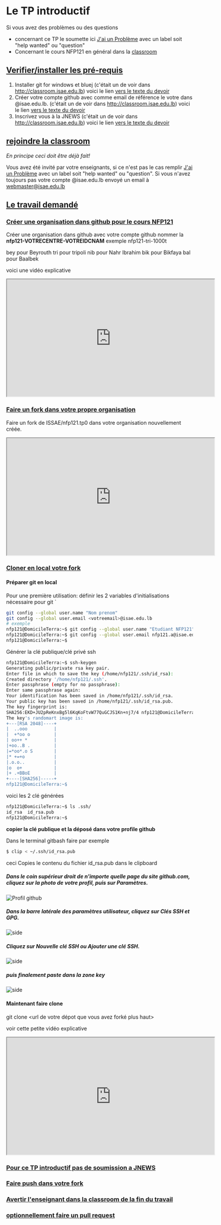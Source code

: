 # Le TP introductif

Si vous avez des problèmes ou des questions

* concernant ce TP le soumette ici [J'ai un Problème](https://github.com/ISSAE/nfp121.tp0/issues/new) avec un label soit "help wanted" ou "question"
* Concernant le cours NFP121 en général dans la [classroom](http://classroom.isae.edu.lb)

## <a id="prerequis">[Verifier/installer les pré-requis](travail#prerequis)

1. Installer git for windows et bluej (c'était un de voir dans http://classroom.isae.edu.lb) voici le lien [vers le texte du devoir](https://classroom.google.com/u/0/c/MjA3MDIxODgyODZa/a/MzA2MjYwNzQxNzBa/details)
2. Créer votre compte github avec comme email de référence le votre dans @isae.edu.lb. (c'était un de voir dans http://classroom.isae.edu.lb) voici le lien [vers le texte du devoir](https://classroom.google.com/u/0/c/MjA3MDIxODgyODZa/a/MzA3MTIxMTUyNjVa/details)
3. Inscrivez vous à la JNEWS (c'était un de voir dans http://classroom.isae.edu.lb) voici le lien [vers le texte du devoir](https://classroom.google.com/u/0/c/MjA3MDIxODgyODZa/a/MzA3MTIxMTUzMDBa/details)


## <a id="example">[rejoindre la classroom](http://classroom.isae.edu.lb)

_En principe ceci doit être déjà fait!_

Vous avez été invité par votre enseignants, si ce n'est pas le cas remplir [J'ai un Problème](https://github.com/ISSAE/nfp121.tp0/issues/new) avec un label soit "help wanted" ou "question". Si vous n'avez toujours pas votre compte @isae.edu.lb envoyé un email à webmaster@isae.edu.lb

## <a id="quoi">[Le travail demandé](travail#quoi)

### <a id="organisation">[Créer une organisation dans github pour le cours NFP121](travail#organisation)

Créer une organisation dans github avec votre compte github nommer la **nfp121-VOTRECENTRE-VOTREIDCNAM** exemple nfp121-tri-1000t

bey pour Beyrouth
tri pour tripoli
nib pour Nahr Ibrahim
bik pour Bikfaya
bal pour Baalbek

voici une vidéo explicative

<iframe width="560" height="315" src="https://www.youtube.com/embed/oLB7M0JHi9k" frameborder="1" allow="accelerometer; autoplay; encrypted-media; gyroscope; picture-in-picture" allowfullscreen></iframe>

### <a id="fork">[Faire un fork dans votre propre organisation](travail#fork)

Faire un fork de ISSAE/nfp121.tp0 dans votre organisation nouvellement créée.

<iframe width="560" height="315" src="https://www.youtube.com/embed/3LDVsmFGEEQ" frameborder="1" allow="accelerometer; autoplay; encrypted-media; gyroscope; picture-in-picture" allowfullscreen></iframe>

### <a id="clone">[Cloner en local votre fork](travail#clone)

#### Préparer git en local

Pour une première utilisation: définir les 2 variables d'initialisations nécessaire pour git `

 ```bash
git config --global user.name "Nom prenom"
git config --global user.email <votreemail>@isae.edu.lb 
# exemple
nfp121@DomicileTerra:~$ git config --global user.name "Etudiant NFP121"
nfp121@DomicileTerra:~$ git config --global user.email nfp121.a@isae.edu.lb
nfp121@DomicileTerra:~$
```

Générer la clé publique/clé privé ssh
```bash
nfp121@DomicileTerra:~$ ssh-keygen
Generating public/private rsa key pair.
Enter file in which to save the key (/home/nfp121/.ssh/id_rsa):
Created directory '/home/nfp121/.ssh'.
Enter passphrase (empty for no passphrase):
Enter same passphrase again:
Your identification has been saved in /home/nfp121/.ssh/id_rsa.
Your public key has been saved in /home/nfp121/.ssh/id_rsa.pub.
The key fingerprint is:
SHA256:EKD+JU2pReKnxBg5l6KqKoFtvW77QuGCJS1Kn+nj7/4 nfp121@DomicileTerra
The key's randomart image is:
+---[RSA 2048]----+
|  ..ooo          |
|  +*oo o         |
| oo++ *          |
|+oo..B .         |
|=*oo*.o S        |
|* +=+o           |
|.o.o..           |
|o  o+            |
|+ .+BBoE         |
+----[SHA256]-----+
nfp121@DomicileTerra:~$
```
voici les 2 clé générées

```bash
nfp121@DomicileTerra:~$ ls .ssh/
id_rsa  id_rsa.pub
nfp121@DomicileTerra:~$
```

**copier la clé publique et la déposé dans votre profile github**

Dans le terminal gitbash faire par exemple
```bash
$ clip < ~/.ssh/id_rsa.pub
```

ceci Copies le contenu du fichier id_rsa.pub dans le clipboard

##### Dans le coin supérieur droit de n'importe quelle page du site github.com, cliquez sur la photo de votre profil, puis sur Paramètres.

![Profil github](img/userbar-account-settings.png)

##### Dans la barre latérale des paramètres utilisateur, cliquez sur Clés SSH et GPG.

![side](img/settings-sidebar-ssh-keys.png)
##### Cliquez sur Nouvelle clé SSH ou Ajouter une clé SSH.
![side](img/ssh-add-ssh-key.png)
##### puis finalement paste dans la zone key
![side](img/ssh-key-paste.png)

#### Maintenant faire clone

git clone <url de votre dépot que vous avez forké plus haut>

voir cette petite vidéo explicative
<iframe width="560" height="315" src="https://www.youtube.com/embed/HSvQAsBdKnc" frameborder="1" allow="accelerometer; autoplay; encrypted-media; gyroscope; picture-in-picture" allowfullscreen></iframe>




### <a id="jnews">[Pour ce TP introductif pas de soumission a JNEWS](travail#jnews)

### <a id="push">[Faire push dans votre fork](travail#push)

### <a id="avertir">[Avertir l'enseignant dans la classroom de la fin du travail](travail#avertir)

### <a id="pullrequest">[optionnellement faire un pull request](travail#pullrequest)